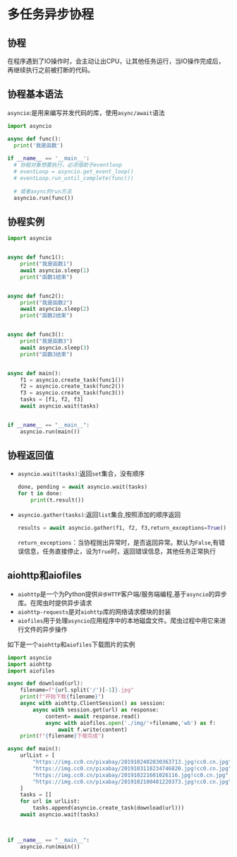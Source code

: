 # 多任务异步协程

## 协程
在程序遇到了IO操作时，会主动让出CPU，让其他任务运行，当IO操作完成后，再继续执行之前被打断的代码。

## 协程基本语法
`asyncio`:是用来编写并发代码的库，使用`async/await`语法
```python
import asyncio

async def func():
  print('我是函数')
  
if __name__ == '__main__':
  # 协程对象想要执行，必须借助于eventloop
  # eventLoop = asyncio.get_event_loop()
  # eventLoop.run_until_complete(func())
  
  # 或者axync的run方法
  asyncio.run(func())
```
## 协程实例
```python
import asyncio


async def func1():
    print("我是函数1")
    await asyncio.sleep(1)
    print("函数1结束")


async def func2():
    print("我是函数2")
    await asyncio.sleep(2)
    print("函数2结束")


async def func3():
    print("我是函数3")
    await asyncio.sleep(3)
    print("函数3结束")


async def main():
    f1 = asyncio.create_task(func1())
    f2 = asyncio.create_task(func2())
    f3 = asyncio.create_task(func3())
    tasks = [f1, f2, f3]
    await asyncio.wait(tasks)


if __name__ == "__main__":
    asyncio.run(main())
```
## 协程返回值
- `asyncio.wait(tasks)`:返回`set`集合，没有顺序
    ```python
    done, pending = await asyncio.wait(tasks)
    for t in done:
        print(t.result())
    ```
- `asyncio.gather(tasks)`:返回`list`集合,按照添加的顺序返回
    ```python
    results = await asyncio.gather(f1, f2, f3,return_exceptions=True))
    ```
    `return_exceptions`：当协程抛出异常时，是否返回异常。默认为`False`,有错误信息，任务直接停止，设为`True`时，返回错误信息，其他任务正常执行
## aiohttp和aiofiles
- `aiohttp`是一个为Python提供`异步HTTP`客户端/服务端编程,基于`asyncio`的异步库。在爬虫时提供异步请求
- `aiohttp-requests`是对`aiohttp`库的网络请求模块的封装
- `aiofiles`用于处理`asyncio`应用程序中的本地磁盘文件。爬虫过程中用它来进行文件的异步操作  

如下是一个`aiohttp`和`aiofiles`下载图片的实例
```python
import asyncio
import aiohttp
import aiofiles

async def download(url):
    filename=f"{url.split('/')[-1]}.jpg"
    print(f"开始下载{filename}")
    async with aiohttp.ClientSession() as session:
        async with session.get(url) as response:
            content= await response.read()
            async with aiofiles.open('./img/'+filename,'wb') as f:
                await f.write(content)
    print(f"{filename}下载完成")

async def main():
    urlList = [
        "https://img.cc0.cn/pixabay/2019102402030363713.jpg!cc0.cn.jpg",
        "https://img.cc0.cn/pixabay/2019103118234746820.jpg!cc0.cn.jpg",
        "https://img.cc0.cn/pixabay/201910221601026116.jpg!cc0.cn.jpg",
        "https://img.cc0.cn/pixabay/2019102100481220373.jpg!cc0.cn.jpg",
    ]
    tasks = []
    for url in urlList:
        tasks.append(asyncio.create_task(download(url)))
    await asyncio.wait(tasks)
    


if __name__ == "__main__":
    asyncio.run(main())
```
